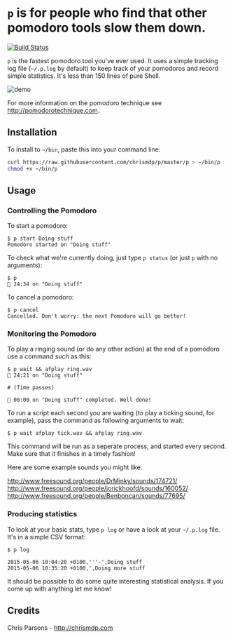 # `p` is for people who find that other pomodoro tools slow them down.

[![Build Status](https://travis-ci.org/chrismdp/p.svg)](https://travis-ci.org/chrismdp/p)

`p` is the fastest pomodoro tool you've ever used. It uses a simple tracking log file (`~/.p.log` by default) to keep track of your pomodoros and record simple statistics. It's less than 150 lines of pure Shell.

![demo](https://raw.githubusercontent.com/chrismdp/p/master/demo.gif)

For more information on the pomodoro technique see http://pomodorotechnique.com.

## Installation

To install to `~/bin`, paste this into your command line:

``` bash
curl https://raw.githubusercontent.com/chrismdp/p/master/p > ~/bin/p
chmod +x ~/bin/p
```

## Usage

### Controlling the Pomodoro

To start a pomodoro:

```
$ p start Doing stuff
Pomodoro started on "Doing stuff"
```

To check what we're currently doing, just type `p status` (or just `p` with no arguments):

```
$ p
🍅 24:34 on "Doing stuff"
```

To cancel a pomodoro:

```
$ p cancel
Cancelled. Don't worry: the next Pomodoro will go better!
```

### Monitoring the Pomodoro

To play a ringing sound (or do any other action) at the end of a pomodoro use a command such as this:

```
$ p wait && afplay ring.wav
🍅 24:21 on "Doing stuff"

# (Time passes)

🍅 00:00 on "Doing stuff" completed. Well done!

```

To run a script each second you are waiting (to play a ticking sound, for example), pass the command as following arguments to wait:

```
$ p wait afplay tick.wav && afplay ring.wav
```

This command will be run as a seperate process, and started every second. Make sure that it finishes in a timely fashion!

Here are some example sounds you might like:

http://www.freesound.org/people/DrMinky/sounds/174721/
http://www.freesound.org/people/jorickhoofd/sounds/160052/
http://www.freesound.org/people/Benboncan/sounds/77695/

### Producing statistics

To look at your basic stats, type `p log` or have a look at your `~/.p.log` file. It's in a simple CSV format: 

```
$ p log

2015-05-06 10:04:20 +0100,'''-',Doing stuff
2015-05-06 10:35:20 +0100,',Doing more stuff
```

It should be possible to do some quite interesting statistical analysis. If you come up with anything let me know!

## Credits

Chris Parsons - http://chrismdp.com
